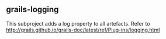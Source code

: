 ## grails-logging

This subproject adds a log property to all artefacts. Refer to http://grails.github.io/grails-doc/latest/ref/Plug-ins/logging.html